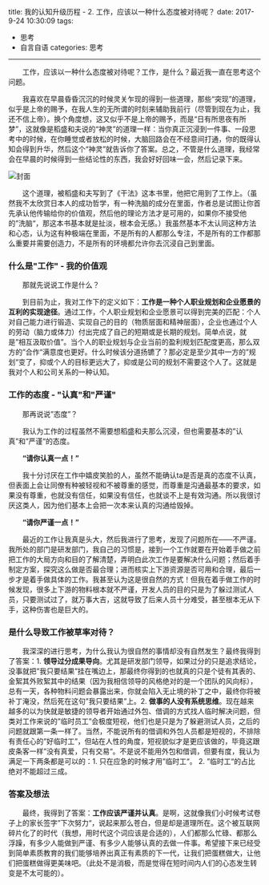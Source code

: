 title: 我的认知升级历程 - 2. 工作，应该以一种什么态度被对待呢？
date: 2017-9-24 10:30:09
tags: 
- 思考
- 自言自语
categories: 思考

----------

&emsp;&emsp;工作，应该以一种什么态度被对待呢？工作，是什么？最近我一直在思考这个问题。

&emsp;&emsp;我喜欢在早晨昏昏沉沉的时候灵关乍现的得到一些道理，那些“突现”的道理，似乎是上帝的赐予，在我人生的无所谓的时刻来辅助我前行（尽管到现在为止，我还不信上帝）。换个角度想，这又似乎不是上帝的赐予，而是“日有所思夜有所梦”，这就像是稻盛和夫说的“神灵”的道理一样：当你真正沉浸到一件事、一段思考中的时候，在你睡觉或者放松的时候，大脑回路会在不经意间打通，你的既得认知会得到升华，然后这个“神灵”就告诉你了答案。总之，不管是什么道理，我经常会在早晨的时候得到一些结论性的东西，我会好好回味一会，然后记录下来。

![封面](/images/workhard.jpg)

<!-- more -->

&emsp;&emsp;这个道理，被稻盛和夫写到了《干法》这本书里，他把它用到了工作上。（虽然我不太欣赏日本人的成功哲学，有一种洗脑的成分在里面，作者总是试图让你首先承认他传输给你的价值观，然后他的理论方法才是可用的，如果你不接受他的”洗脑“，那这本书基本就是扯淡，根本会无感。）我虽然基本不太认同这种方法和心态，认为这有种极端在里面，不是所有的人都那么专注，不是所有的工作都那么重要并需要创造力，不是所有的环境都允许你去沉浸自己到里面。


### 什么是"工作" - 我的价值观         

&emsp;&emsp;那就先说说工作是什么？

&emsp;&emsp;到目前为止，我对工作下的定义如下：**工作是一种个人职业规划和企业愿景的互利的实现途径**。通过工作，个人职业规划和企业愿景可以得到完美的匹配：个人对自己能力进行锻造、实现自己的目的（物质层面和精神层面），企业也通过个人的劳动（脑力或体力）付出完成了自己的短期或是长期的规划。简单点说，就是”相互汲取价值”。当个人的职业规划与企业当前的盈利规划匹配度更高，那么双方的”合作“满意度也更好。什么时候该分道扬镳了？那必定是至少其中一方的”规划“变了，抑或个人的目标更远大了，抑或是公司的规划不需要这个人了。这就是我对个人和公司关系的一种认知。

### 工作的态度 - "认真"和"严谨"

&emsp;&emsp;那再说说”态度”？

&emsp;&emsp;我认为工作的过程虽然不需要想稻盛和夫那么沉浸，但也需要基本的”认真”和”严谨“的态度。

&emsp;&emsp;**“请你认真一点！”** 

&emsp;&emsp;我十分讨厌在工作中嬉皮笑脸的人，虽然不能确认ta是否是真的态度不认真，但表面上会让同僚有种被轻视和不被尊重的感觉，而尊重是沟通最基本的要求，如果没有尊重，也就没有信任，如果没有信任，也就谈不上是有效沟通。所以我很讨厌这类人，因为他们基本上会把一次本来认真的沟通给毁掉。

&emsp;&emsp;**“请你严谨一点！”** 

&emsp;&emsp;最近的工作让我真是头大，然后我进行了思考，发现了问题所在——不严谨。我所处的部门是研发部门，我自己的习惯是，接到一个工作就要在开始着手做之前把工作的大局方向和目的了解清楚，弄明白此次工作是要解决什么问题；然后着手制定方案，探究这么做是否最合理；进而核实上下游资源是否可用和合理，最后一步才是着手做具体的工作。我甚至认为这是很自然的方式！但我在着手做工作的时候发现，很多上下游的物料根本就不严谨，开发人员的目的只是为了躲过测试人员，只要测试过了，就万事大吉，这就导致了后来人员十分难受，甚至根本无从下手，这种伤害也是巨大的。

### 是什么导致工作被草率对待？

&emsp;&emsp;我深深的进行思考，为什么我认为很自然的事情却没有自然发生？最终我得到了答案：1. **领导过分成果导向**。尤其是研发部门领导，如果过分的只是追求结论，没事就把”我只要结果”挂在嘴边上，那最终你得到的也就真的只是个徒有其表的、金絮其外败絮其中的结果（因为我相信领导的风格绝对的是一个团队的风向标），总有一天，各种物料问题会暴露出来，你就会陷入无止境的补丁之中，最终你将被补丁淹没，然后死在这句”我只要结果”上。2. **做事的人没有系统思维**。现在越来越多的以为快就是敏捷的领导者开始通过外包、借调的方式找人临时解决问题，但类对工作来说的”临时员工”会极度短视，他们也是只是为了躲避测试人员，之后的问题就跟第一条一样了。当然，不能说所有的借调和外包人员都是短视的，不排除有责任心的”好临时工”，但站在人性的角度，短视貌似才是更应该做的，毕竟这跟皮条客一样”没有真爱，只有交易“。不是说不能用外包和借调，但要有度，我认为满足一下两条都是可以的：1. 只在应急的时候才用”临时工“。 2. ”临时工“的占比绝对不能超过三成。

### 答案及想法

&emsp;&emsp;最终，我得到了答案：**工作应该严谨并认真**。是啊，这就像我们小时候考试卷子上的家长签字”下次努力“，说起来那么苍白，但是却是道理所在。这个被互联网碎片化了的时代（我想，用时代这个词应该是合适的），人们都那么忙碌、都那么浮躁，有多少人能做到严谨、有多少人能够认真的去做一件事。希望接下来已经受到简单素质教育的我们能够培养出真正有素质的下一代，让我们把蛋糕做大，让他们把蛋糕做得更美味吧。（此处不是消极，而是觉得在短时间内人们的心态发生转变是不太可能的）。